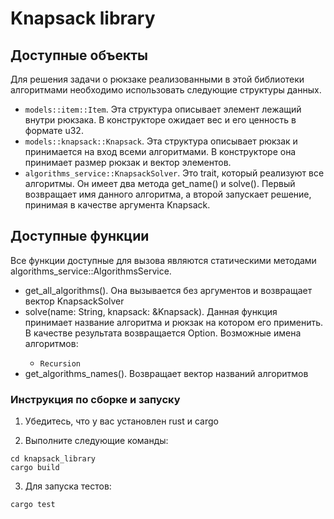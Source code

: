 # Knapsack library

## Доступные объекты
Для решения задачи о рюкзаке реализованными в этой библиотеки алгоритмами необходимо использовать следующие структуры данных.
- `models::item::Item`. Эта структура описывает элемент лежащий внутри рюкзака. В конструкторе ожидает вес и его ценность в формате u32.
- `models::knapsack::Knapsack`. Эта структура описывает рюкзак и принимается на вход всеми алгоритмами. 
В конструкторе она принимает размер рюкзак и вектор элементов. 
- `algorithms_service::KnapsackSolver`. Это trait, который реализуют все алгоритмы. Он имеет два метода get_name() и solve().
Первый возвращает имя данного алгоритма, а второй запускает решение, принимая в качестве аргумента Knapsack.

## Доступные функции
Все функции доступные для вызова являются статическими методами algorithms_service::AlgorithmsService.
- get_all_algorithms(). Она вызывается без аргументов и возвращает вектор KnapsackSolver
- solve(name: String, knapsack: &Knapsack). Данная функция принимает название алгоритма и рюкзак на котором его применить. 
В качестве результата возвращается Option<u32>. Возможные имена алгоритмов:
  - `Recursion`
- get_algorithms_names(). Возвращает вектор названий алгоритмов

### Инструкция по сборке и запуску

1. Убедитесь, что у вас установлен rust и cargo

2. Выполните следующие команды:

```
cd knapsack_library
cargo build
```

3. Для запуска тестов:

```
cargo test
```